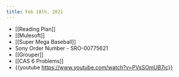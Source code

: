 ```yaml
---
title: Feb 18th, 2021
---
```


- [[Reading Plan]]
- [[Mulesoft]]
- [[Super Mega Baseball]]
- Sony Order Number - SRO-00775621
- [[Grouper]]
- [[CAS 6 Problems]]
- {{youtube https://www.youtube.com/watch?v=PVsSOmUB7ic}}